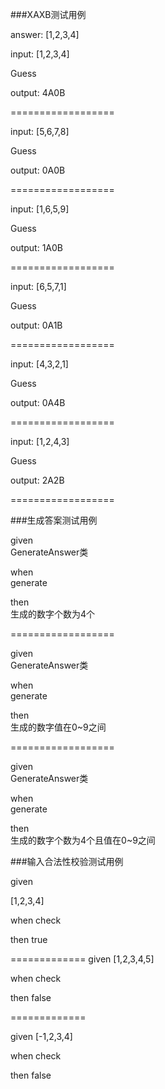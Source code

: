 ###XAXB测试用例

answer: [1,2,3,4]


input:  [1,2,3,4]

Guess  

output: 4A0B  

==================

input:  [5,6,7,8]

Guess  

output: 0A0B  

==================

input:  [1,6,5,9]

Guess  

output: 1A0B

==================

input:  [6,5,7,1]

Guess  

output: 0A1B

==================

input:  [4,3,2,1]

Guess  

output: 0A4B  

==================

input:  [1,2,4,3]

Guess  

output: 2A2B  

==================

###生成答案测试用例


given  
GenerateAnswer类

when  
generate

then  
生成的数字个数为4个

==================

given  
GenerateAnswer类

when  
generate

then  
生成的数字值在0~9之间

==================

given  
GenerateAnswer类

when  
generate

then  
生成的数字个数为4个且值在0~9之间

###输入合法性校验测试用例

given

[1,2,3,4]

when
check

then
true

=============
given
[1,2,3,4,5]

when
check

then
false

=============

given
[-1,2,3,4]

when
check

then
false





   